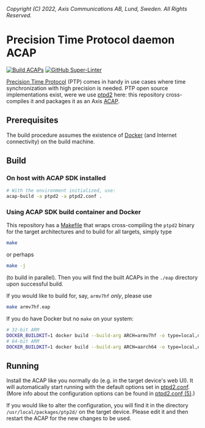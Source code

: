 *Copyright (C) 2022, Axis Communications AB, Lund, Sweden. All Rights Reserved.*

# Precision Time Protocol daemon ACAP

[![Build ACAPs](https://github.com/AxisCommunications/opc-ua-server-acap/actions/workflows/build.yml/badge.svg)](https://github.com/AxisCommunications/opc-ua-server-acap/actions/workflows/build.yml)
[![GitHub Super-Linter](https://github.com/AxisCommunications/opc-ua-server-acap/actions/workflows/super-linter.yml/badge.svg)](https://github.com/AxisCommunications/opc-ua-server-acap/actions/workflows/super-linter.yml)

[Precision Time Protocol](https://en.wikipedia.org/wiki/Precision_Time_Protocol)
(PTP) comes in handy in use cases where time synchronization with high
precision is needed. PTP open source implementations exist, were we use
[ptpd2](https://sourceforge.net/projects/ptpd2/) here: this repository
cross-compiles it and packages it as an Axis
[ACAP](https://www.axis.com/products/acap).

## Prerequisites

The build procedure assumes the existence of [Docker](https://www.docker.com/)
(and Internet connectivity) on the build machine.

## Build

### On host with ACAP SDK installed

```sh
# With the environment initialized, use:
acap-build -a ptpd2 -a ptpd2.conf .
```

### Using ACAP SDK build container and Docker

This repository has a [Makefile](Makefile) that wraps cross-compiling the
`ptpd2` binary for the target architectures and to build for all targets,
simply type

```sh
make
```

or perhaps

```sh
make -j
```

(to build in parallel). Then you will find the built ACAPs in the `./eap`
directory upon successful build.

If you would like to build for, say, `armv7hf` *only*, please use

```sh
make armv7hf.eap
```

If you do have Docker but no `make` on your system:

```sh
# 32-bit ARM
DOCKER_BUILDKIT=1 docker build --build-arg ARCH=armv7hf -o type=local,dest=eap .
# 64-bit ARM
DOCKER_BUILDKIT=1 docker build --build-arg ARCH=aarch64 -o type=local,dest=eap .
```

## Running

Install the ACAP like you normally do (e.g. in the target device's web UI). It
will automatically start running with the default options set in
[ptpd2.conf](ptpd2.conf). (More info about the configuration options can be
found in [ptpd2.conf (5)](https://www.systutorials.com/docs/linux/man/5-ptpd2.conf/).)

If you would like to alter the configuration, you will find it in the directory
`/usr/local/packages/ptp2d/` on the target device. Please edit it and then
restart the ACAP for the new changes to be used.
